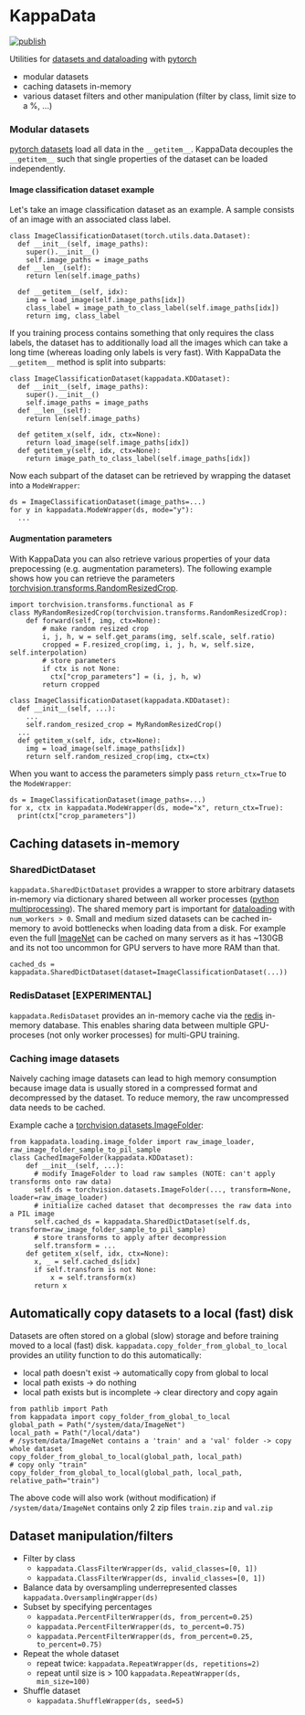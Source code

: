 # KappaData

[![publish](https://github.com/BenediktAlkin/KappaData/actions/workflows/publish.yaml/badge.svg)](https://github.com/BenediktAlkin/KappaData/actions/workflows/publish.yaml)

Utilities for [datasets and dataloading](https://pytorch.org/tutorials/beginner/basics/data_tutorial.html) with [pytorch](https://pytorch.org/)
- modular datasets
- caching datasets in-memory
- various dataset filters and other manipulation (filter by class, limit size to a %, ...)

### Modular datasets
[pytorch datasets](https://pytorch.org/tutorials/beginner/basics/data_tutorial.html) load all data in the `__getitem__`.
KappaData decouples the `__getitem__` such that single properties of the dataset can be loaded independently.
#### Image classification dataset example
Let's take an image classification dataset as an example. A sample consists of an image with an associated class label. 
```
class ImageClassificationDataset(torch.utils.data.Dataset):
  def __init__(self, image_paths):
    super().__init__()
    self.image_paths = image_paths
  def __len__(self):
    return len(self.image_paths)
    
  def __getitem__(self, idx):
    img = load_image(self.image_paths[idx])
    class_label = image_path_to_class_label(self.image_paths[idx])
    return img, class_label
```

If you training process contains something that only requires the class labels, the dataset has to additionally load 
all the images which can take a long time (whereas loading only labels is very fast).
With KappaData the `__getitem__` method is split into subparts:
```
class ImageClassificationDataset(kappadata.KDDataset):
  def __init__(self, image_paths):
    super().__init__()
    self.image_paths = image_paths
  def __len__(self):
    return len(self.image_paths)
    
  def getitem_x(self, idx, ctx=None):
    return load_image(self.image_paths[idx])
  def getitem_y(self, idx, ctx=None):
    return image_path_to_class_label(self.image_paths[idx])
```
Now each subpart of the dataset can be retrieved by wrapping the dataset into a `ModeWrapper`:
```
ds = ImageClassificationDataset(image_paths=...)
for y in kappadata.ModeWrapper(ds, mode="y"):
  ...
```

#### Augmentation parameters
With KappaData you can also retrieve various properties of your data prepocessing (e.g. augmentation parameters).
The following example shows how you can retrieve the parameters [torchvision.transforms.RandomResizedCrop](https://pytorch.org/vision/main/generated/torchvision.transforms.RandomResizedCrop.html).
```
import torchvision.transforms.functional as F
class MyRandomResizedCrop(torchvision.transforms.RandomResizedCrop):
    def forward(self, img, ctx=None):
        # make random resized crop
        i, j, h, w = self.get_params(img, self.scale, self.ratio)
        cropped = F.resized_crop(img, i, j, h, w, self.size, self.interpolation)
        # store parameters
        if ctx is not None:
          ctx["crop_parameters"] = (i, j, h, w)
        return cropped
  
class ImageClassificationDataset(kappadata.KDDataset):
  def __init__(self, ...):
    ...
    self.random_resized_crop = MyRandomResizedCrop()
  ...
  def getitem_x(self, idx, ctx=None):
    img = load_image(self.image_paths[idx])
    return self.random_resized_crop(img, ctx=ctx)
```

When you want to access the parameters simply pass `return_ctx=True` to the `ModeWrapper`:
```
ds = ImageClassificationDataset(image_paths=...)
for x, ctx in kappadata.ModeWrapper(ds, mode="x", return_ctx=True):
  print(ctx["crop_parameters"])
```

## Caching datasets in-memory
### SharedDictDataset
`kappadata.SharedDictDataset` provides a wrapper to store arbitrary datasets in-memory via dictionary shared between all 
worker processes ([python multiprocessing](https://docs.python.org/3/library/multiprocessing.html)).
The shared memory part is important for [dataloading](https://pytorch.org/docs/stable/data.html#torch.utils.data.DataLoader) 
with `num_workers > 0`. Small and medium sized datasets can be cached in-memory to avoid bottlenecks when loading data
from a disk. For example even the full [ImageNet](https://www.image-net.org/) can be cached on many servers
as it has ~130GB and its not too uncommon for GPU servers to have more RAM than that.

`cached_ds = kappadata.SharedDictDataset(dataset=ImageClassificationDataset(...))`

### RedisDataset [EXPERIMENTAL]
`kappadata.RedisDataset` provides an in-memory cache via the [redis](https://redis.io/) in-memory database.
This enables sharing data between multiple GPU-proceses (not only worker processes) for multi-GPU training.

### Caching image datasets
Naively caching image datasets can lead to high memory consumption because image data is usually stored in a compressed
format and decompressed by the dataset. To reduce memory, the raw uncompressed data needs to be cached.

Example cache a [torchvision.datasets.ImageFolder](https://pytorch.org/vision/stable/generated/torchvision.datasets.ImageFolder.html):
```
from kappadata.loading.image_folder import raw_image_loader, raw_image_folder_sample_to_pil_sample 
class CachedImageFolder(kappadata.KDDataset):
    def __init__(self, ...):
      # modify ImageFolder to load raw samples (NOTE: can't apply transforms onto raw data)
      self.ds = torchvision.datasets.ImageFolder(..., transform=None, loader=raw_image_loader)
      # initialize cached dataset that decompresses the raw data into a PIL image
      self.cached_ds = kappadata.SharedDictDataset(self.ds, transform=raw_image_folder_sample_to_pil_sample)
      # store transforms to apply after decompression
      self.transform = ...
    def getitem_x(self, idx, ctx=None):
      x, _ = self.cached_ds[idx]
      if self.transform is not None:
          x = self.transform(x)
      return x
```


## Automatically copy datasets to a local (fast) disk
Datasets are often stored on a global (slow) storage and before training moved to a local (fast) disk.
`kappadata.copy_folder_from_global_to_local` provides an utility function to do this automatically:
- local path doesn't exist -> automatically copy from global to local
- local path exists -> do nothing
- local path exists but is incomplete -> clear directory and copy again

```
from pathlib import Path
from kappadata import copy_folder_from_global_to_local
global_path = Path("/system/data/ImageNet")
local_path = Path("/local/data")
# /system/data/ImageNet contains a 'train' and a 'val' folder -> copy whole dataset
copy_folder_from_global_to_local(global_path, local_path)
# copy only "train"
copy_folder_from_global_to_local(global_path, local_path, relative_path="train")
```
The above code will also work (without modification) if `/system/data/ImageNet` contains only 2 zip files 
`train.zip` and `val.zip`


## Dataset manipulation/filters
- Filter by class 
  - `kappadata.ClassFilterWrapper(ds, valid_classes=[0, 1])`
  - `kappadata.ClassFilterWrapper(ds, invalid_classes=[0, 1])`
- Balance data by oversampling underrepresented classes `kappadata.OversamplingWrapper(ds)`
- Subset by specifying percentages 
  - `kappadata.PercentFilterWrapper(ds, from_percent=0.25)`
  - `kappadata.PercentFilterWrapper(ds, to_percent=0.75)`
  - `kappadata.PercentFilterWrapper(ds, from_percent=0.25, to_percent=0.75)`
- Repeat the whole dataset
  - repeat twice: `kappadata.RepeatWrapper(ds, repetitions=2)`
  - repeat until size is > 100 `kappadata.RepeatWrapper(ds, min_size=100)`
- Shuffle dataset
  - `kappadata.ShuffleWrapper(ds, seed=5)`